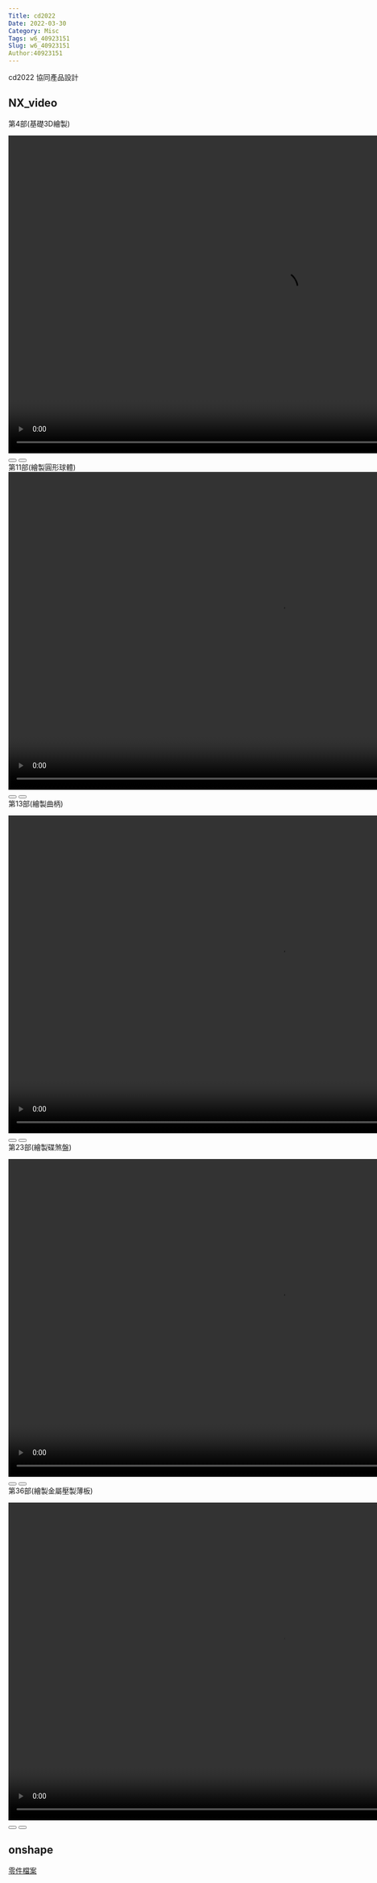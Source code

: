 ```yaml
---
Title: cd2022
Date: 2022-03-30
Category: Misc
Tags: w6_40923151
Slug: w6_40923151
Author:40923151
---
```

cd2022 協同產品設計

<!-- PELICAN_END_SUMMARY -->

NX_video
----
第4部(基礎3D繪製)
<!-- css and js for Wink -->
<link rel="stylesheet" type="text/css" href="./../cmsimde/static/winkPlayer.css">
<script type="text/javascript" src="./../cmsimde/static/winkPlayer.js"></script>
<!-- 導入 winkVideoData 變數值 -->
<script>
var winkVideoData = {
  dataVersion: 1,
  frameRate: 10,
  buttonFrameLength: 5,
  buttonFrameOffset: 2,
  frameStops: {
"2": [
      { type: "gotoframe", rect: { x: 820, y: 372, width: 60, height: 24 }, target: 3 },
    ],
    "31": [
      { type: "gotoframe", rect: { x: 764, y: 495, width: 60, height: 24 }, target: 2 },
      { type: "gotoframe", rect: { x: 848, y: 495, width: 60, height: 24 }, target: 32 },
    ],
    "93": [
      { type: "gotoframe", rect: { x: 861, y: 574, width: 60, height: 24 }, target: 31 },
      { type: "gotoframe", rect: { x: 945, y: 574, width: 60, height: 24 }, target: 94 },
    ],
    "105": [
      { type: "gotoframe", rect: { x: 801, y: 579, width: 60, height: 24 }, target: 93 },
      { type: "gotoframe", rect: { x: 885, y: 579, width: 60, height: 24 }, target: 106 },
    ],
    "120": [
      { type: "gotoframe", rect: { x: 862, y: 544, width: 60, height: 24 }, target: 105 },
      { type: "gotoframe", rect: { x: 946, y: 544, width: 60, height: 24 }, target: 121 },
    ],
    "141": [
      { type: "gotoframe", rect: { x: 894, y: 563, width: 60, height: 24 }, target: 120 },
      { type: "gotoframe", rect: { x: 978, y: 563, width: 60, height: 24 }, target: 142 },
    ],
    "163": [
      { type: "gotoframe", rect: { x: 727, y: 575, width: 60, height: 24 }, target: 141 },
      { type: "gotoframe", rect: { x: 811, y: 575, width: 60, height: 24 }, target: 164 },
    ],
    "176": [
      { type: "gotoframe", rect: { x: 791, y: 501, width: 60, height: 24 }, target: 163 },
      { type: "gotoframe", rect: { x: 875, y: 501, width: 60, height: 24 }, target: 177 },
    ],
    "193": [
      { type: "gotoframe", rect: { x: 939, y: 414, width: 60, height: 24 }, target: 176 },
    ],
  },
};
</script>
<!-- 將 mp4 檔案從 downloads 目錄取出播放 -->
<div class="winkVideoContainerClass"><video autoplay="autoplay" class="winkVideoClass" controls="controls" data-dirname="./../cmsimde/static" data-varname="winkVideoData" height="630" muted="true" width="1080">
<source src="./../downloads/NX_video/NX_video_4.mp4" type="video/mp4"></video>
<div class="winkVideoOverlayClass"></div>
<div class="winkVideoControlBarClass"><button class="winkVideoControlBarPlayButtonClass"></button> <button class="winkVideoControlBarPauseButtonClass"></button>
<div class="winkVideoControlBarProgressLeftClass"></div>
<div class="winkVideoControlBarProgressEmptyMiddleClass"></div>
<div class="winkVideoControlBarProgressRightClass"></div>
<div class="winkVideoControlBarProgressFilledMiddleClass"></div>
<div class="winkVideoControlBarProgressThumbClass"></div>
</div>
<div class="winkVideoPlayOverlayClass"></div>
</div>
第11部(繪製圓形球體)
<!-- css and js for Wink1 -->
<link rel="stylesheet" type="text/css" href="./../cmsimde/static/winkPlayer.css">
<script type="text/javascript" src="./../cmsimde/static/winkPlayer.js"></script>
<!-- 導入 winkVideoData 變數值 -->
<script>
var winkVideoData1 = {
  dataVersion: 1,
  frameRate: 10,
  buttonFrameLength: 5,
  buttonFrameOffset: 2,
  frameStops: {
 "2": [
      { type: "gotoframe", rect: { x: 711, y: 574, width: 60, height: 24 }, target: 3 },
    ],
    "36": [
      { type: "gotoframe", rect: { x: 857, y: 571, width: 60, height: 24 }, target: 37 },
      { type: "gotoframe", rect: { x: 753, y: 570, width: 60, height: 24 }, target: 2 },
    ],
    "100": [
      { type: "gotoframe", rect: { x: 850, y: 539, width: 60, height: 24 }, target: 101 },
      { type: "gotoframe", rect: { x: 766, y: 539, width: 60, height: 24 }, target: 36 },
    ],
    "153": [
      { type: "gotoframe", rect: { x: 766, y: 539, width: 60, height: 24 }, target: 100 },
      { type: "gotoframe", rect: { x: 850, y: 539, width: 60, height: 24 }, target: 154 },
    ],
    "169": [
      { type: "gotoframe", rect: { x: 891, y: 469, width: 60, height: 24 }, target: 153 },
      { type: "gotoframe", rect: { x: 975, y: 469, width: 60, height: 24 }, target: 170 },
    ],
    "236": [
      { type: "gotoframe", rect: { x: 302, y: 82, width: 60, height: 24 }, target: 169 },
      { type: "gotoframe", rect: { x: 386, y: 82, width: 60, height: 24 }, target: 237 },
    ],
    "303": [
      { type: "gotoframe", rect: { x: 843, y: 429, width: 60, height: 24 }, target: 236 },
      { type: "gotoframe", rect: { x: 927, y: 429, width: 60, height: 24 }, target: 304 },
    ],
    "315": [
      { type: "gotoframe", rect: { x: 820, y: 449, width: 60, height: 24 }, target: 303 },
      { type: "gotoframe", rect: { x: 904, y: 449, width: 60, height: 24 }, target: 316 },
    ],
    "324": [
      { type: "gotoframe", rect: { x: 806, y: 407, width: 60, height: 24 }, target: 315 },
      { type: "gotoframe", rect: { x: 890, y: 407, width: 60, height: 24 }, target: 325 },
    ],
    "335": [
      { type: "gotoframe", rect: { x: 857, y: 527, width: 60, height: 24 }, target: 324 },
    ],
  },
};
</script>
<!-- 將 mp4 檔案從 downloads 目錄取出播放 -->
<div class="winkVideoContainerClass"><video autoplay="autoplay" class="winkVideoClass" controls="controls" data-dirname="./../cmsimde/static" data-varname="winkVideoData1" height="630" muted="true" width="1080">
<source src="./../downloads/NX_video/NX_video_11.mp4" type="video/mp4"></video>
<div class="winkVideoOverlayClass"></div>
<div class="winkVideoControlBarClass"><button class="winkVideoControlBarPlayButtonClass"></button> <button class="winkVideoControlBarPauseButtonClass"></button>
<div class="winkVideoControlBarProgressLeftClass"></div>
<div class="winkVideoControlBarProgressEmptyMiddleClass"></div>
<div class="winkVideoControlBarProgressRightClass"></div>
<div class="winkVideoControlBarProgressFilledMiddleClass"></div>
<div class="winkVideoControlBarProgressThumbClass"></div>
</div>
<div class="winkVideoPlayOverlayClass"></div>
</div>
第13部(繪製曲柄)
<!-- css and js for Wink2 -->
<link rel="stylesheet" type="text/css" href="./../cmsimde/static/winkPlayer.css">
<script type="text/javascript" src="./../cmsimde/static/winkPlayer.js"></script>
<!-- 導入 winkVideoData 變數值 -->
<script>
var winkVideoData2 = {
  dataVersion: 1,
  frameRate: 10,
  buttonFrameLength: 5,
  buttonFrameOffset: 2,
  frameStops: {"2": [
      { type: "gotoframe", rect: { x: 920, y: 554, width: 60, height: 24 }, target: 3 },
    ],
    "24": [
      { type: "gotoframe", rect: { x: 925, y: 555, width: 60, height: 24 }, target: 25 },
      { type: "gotoframe", rect: { x: 845, y: 554, width: 60, height: 24 }, target: 2 },
    ],
    "32": [
      { type: "gotoframe", rect: { x: 925, y: 555, width: 60, height: 24 }, target: 33 },
      { type: "gotoframe", rect: { x: 845, y: 554, width: 60, height: 24 }, target: 24 },
    ],
    "92": [
      { type: "gotoframe", rect: { x: 332, y: 117, width: 60, height: 24 }, target: 93 },
      { type: "gotoframe", rect: { x: 252, y: 116, width: 60, height: 24 }, target: 32 },
    ],
    "156": [
      { type: "gotoframe", rect: { x: 938, y: 471, width: 60, height: 24 }, target: 157 },
      { type: "gotoframe", rect: { x: 858, y: 470, width: 60, height: 24 }, target: 92 },
    ],
    "172": [
      { type: "gotoframe", rect: { x: 878, y: 555, width: 60, height: 24 }, target: 173 },
      { type: "gotoframe", rect: { x: 798, y: 554, width: 60, height: 24 }, target: 156 },
    ],
    "179": [
      { type: "gotoframe", rect: { x: 925, y: 555, width: 60, height: 24 }, target: 180 },
      { type: "gotoframe", rect: { x: 845, y: 554, width: 60, height: 24 }, target: 172 },
    ],
    "190": [
      { type: "gotoframe", rect: { x: 925, y: 555, width: 60, height: 24 }, target: 191 },
      { type: "gotoframe", rect: { x: 845, y: 554, width: 60, height: 24 }, target: 179 },
    ],
    "198": [
      { type: "gotoframe", rect: { x: 879, y: 554, width: 60, height: 24 }, target: 199 },
      { type: "gotoframe", rect: { x: 799, y: 553, width: 60, height: 24 }, target: 190 },
    ],
    "207": [
      { type: "gotoframe", rect: { x: 925, y: 555, width: 60, height: 24 }, target: 208 },
      { type: "gotoframe", rect: { x: 845, y: 554, width: 60, height: 24 }, target: 198 },
    ],
    "215": [
      { type: "gotoframe", rect: { x: 925, y: 555, width: 60, height: 24 }, target: 216 },
      { type: "gotoframe", rect: { x: 845, y: 554, width: 60, height: 24 }, target: 207 },
    ],
    "277": [
      { type: "gotoframe", rect: { x: 212, y: 120, width: 60, height: 24 }, target: 215 },
      { type: "gotoframe", rect: { x: 292, y: 121, width: 60, height: 24 }, target: 278 },
    ],
    "346": [
      { type: "gotoframe", rect: { x: 845, y: 554, width: 60, height: 24 }, target: 277 },
      { type: "gotoframe", rect: { x: 925, y: 555, width: 60, height: 24 }, target: 347 },
    ],
    "368": [
      { type: "gotoframe", rect: { x: 845, y: 554, width: 60, height: 24 }, target: 346 },
      { type: "gotoframe", rect: { x: 925, y: 555, width: 60, height: 24 }, target: 369 },
    ],
    "393": [
      { type: "gotoframe", rect: { x: 845, y: 554, width: 60, height: 24 }, target: 368 },
      { type: "gotoframe", rect: { x: 925, y: 555, width: 60, height: 24 }, target: 394 },
    ],
    "413": [
      { type: "gotoframe", rect: { x: 653, y: 288, width: 60, height: 24 }, target: 393 },
      { type: "gotoframe", rect: { x: 733, y: 289, width: 60, height: 24 }, target: 414 },
    ],
    "423": [
      { type: "gotoframe", rect: { x: 763, y: 425, width: 60, height: 24 }, target: 413 },
      { type: "gotoframe", rect: { x: 843, y: 426, width: 60, height: 24 }, target: 424 },
    ],
    "432": [
      { type: "gotoframe", rect: { x: 765, y: 471, width: 60, height: 24 }, target: 423 },
      { type: "gotoframe", rect: { x: 845, y: 472, width: 60, height: 24 }, target: 433 },
    ],
    "441": [
      { type: "gotoframe", rect: { x: 845, y: 554, width: 60, height: 24 }, target: 432 },
      { type: "gotoframe", rect: { x: 925, y: 555, width: 60, height: 24 }, target: 442 },
    ],
    "505": [
      { type: "gotoframe", rect: { x: 263, y: 124, width: 60, height: 24 }, target: 441 },
      { type: "gotoframe", rect: { x: 343, y: 125, width: 60, height: 24 }, target: 506 },
    ],
    "559": [
      { type: "gotoframe", rect: { x: 693, y: 129, width: 60, height: 24 }, target: 505 },
      { type: "gotoframe", rect: { x: 773, y: 130, width: 60, height: 24 }, target: 560 },
    ],
    "609": [
      { type: "gotoframe", rect: { x: 308, y: 116, width: 60, height: 24 }, target: 559 },
      { type: "gotoframe", rect: { x: 388, y: 117, width: 60, height: 24 }, target: 610 },
    ],
    "662": [
      { type: "gotoframe", rect: { x: 588, y: 495, width: 60, height: 24 }, target: 609 },
      { type: "gotoframe", rect: { x: 668, y: 496, width: 60, height: 24 }, target: 663 },
    ],
    "679": [
      { type: "gotoframe", rect: { x: 832, y: 405, width: 60, height: 24 }, target: 662 },
      { type: "gotoframe", rect: { x: 912, y: 406, width: 60, height: 24 }, target: 680 },
    ],
    "696": [
      { type: "gotoframe", rect: { x: 769, y: 556, width: 60, height: 24 }, target: 679 },
    ],

  },
};
</script>
<!-- 將 mp4 檔案從 downloads 目錄取出播放 -->
<div class="winkVideoContainerClass"><video autoplay="autoplay" class="winkVideoClass" controls="controls" data-dirname="./../cmsimde/static" data-varname="winkVideoData2" height="630" muted="true" width="1080">
<source src="./../downloads/NX_video/NX_video_13.mp4" type="video/mp4"></video>
<div class="winkVideoOverlayClass"></div>
<div class="winkVideoControlBarClass"><button class="winkVideoControlBarPlayButtonClass"></button> <button class="winkVideoControlBarPauseButtonClass"></button>
<div class="winkVideoControlBarProgressLeftClass"></div>
<div class="winkVideoControlBarProgressEmptyMiddleClass"></div>
<div class="winkVideoControlBarProgressRightClass"></div>
<div class="winkVideoControlBarProgressFilledMiddleClass"></div>
<div class="winkVideoControlBarProgressThumbClass"></div>
</div>
<div class="winkVideoPlayOverlayClass"></div>
</div>
第23部(繪製碟煞盤)
<!-- css and js for Wink3 -->
<link rel="stylesheet" type="text/css" href="./../cmsimde/static/winkPlayer.css">
<script type="text/javascript" src="./../cmsimde/static/winkPlayer.js"></script>
<!-- 導入 winkVideoData 變數值 -->
<script>
var winkVideoData3 = {
  dataVersion: 1,
  frameRate: 10,
  buttonFrameLength: 5,
  buttonFrameOffset: 2,
  frameStops: {"2": [
      { type: "gotoframe", rect: { x: 871, y: 545, width: 60, height: 24 }, target: 3 },
    ],
    "11": [
      { type: "gotoframe", rect: { x: 917, y: 546, width: 60, height: 24 }, target: 12 },
      { type: "gotoframe", rect: { x: 827, y: 546, width: 60, height: 24 }, target: 2 },
    ],
    "39": [
      { type: "gotoframe", rect: { x: 827, y: 546, width: 60, height: 24 }, target: 11 },
      { type: "gotoframe", rect: { x: 917, y: 546, width: 60, height: 24 }, target: 40 },
    ],
    "111": [
      { type: "gotoframe", rect: { x: 253, y: 174, width: 60, height: 24 }, target: 39 },
      { type: "gotoframe", rect: { x: 343, y: 174, width: 60, height: 24 }, target: 112 },
    ],
    "116": [
      { type: "gotoframe", rect: { x: 179, y: 180, width: 60, height: 24 }, target: 111 },
      { type: "gotoframe", rect: { x: 269, y: 180, width: 60, height: 24 }, target: 117 },
    ],
    "180": [
      { type: "gotoframe", rect: { x: 827, y: 546, width: 60, height: 24 }, target: 116 },
      { type: "gotoframe", rect: { x: 917, y: 546, width: 60, height: 24 }, target: 181 },
    ],
    "189": [
      { type: "gotoframe", rect: { x: 777, y: 581, width: 60, height: 24 }, target: 180 },
      { type: "gotoframe", rect: { x: 867, y: 581, width: 60, height: 24 }, target: 190 },
    ],
    "232": [
      { type: "gotoframe", rect: { x: 405, y: 116, width: 60, height: 24 }, target: 189 },
      { type: "gotoframe", rect: { x: 495, y: 116, width: 60, height: 24 }, target: 233 },
    ],
    "283": [
      { type: "gotoframe", rect: { x: 853, y: 577, width: 60, height: 24 }, target: 232 },
      { type: "gotoframe", rect: { x: 943, y: 577, width: 60, height: 24 }, target: 284 },
    ],
    "295": [
      { type: "gotoframe", rect: { x: 773, y: 578, width: 60, height: 24 }, target: 283 },
      { type: "gotoframe", rect: { x: 863, y: 578, width: 60, height: 24 }, target: 296 },
    ],
    "328": [
      { type: "gotoframe", rect: { x: 596, y: 576, width: 60, height: 24 }, target: 295 },
      { type: "gotoframe", rect: { x: 686, y: 576, width: 60, height: 24 }, target: 329 },
    ],
    "361": [
      { type: "gotoframe", rect: { x: 819, y: 548, width: 60, height: 24 }, target: 328 },
      { type: "gotoframe", rect: { x: 909, y: 548, width: 60, height: 24 }, target: 362 },
    ],
    "369": [
      { type: "gotoframe", rect: { x: 780, y: 574, width: 60, height: 24 }, target: 361 },
    ],

  },
};
</script>
<!-- 將 mp4 檔案從 downloads 目錄取出播放 -->
<div class="winkVideoContainerClass"><video autoplay="autoplay" class="winkVideoClass" controls="controls" data-dirname="./../cmsimde/static" data-varname="winkVideoData3" height="630" muted="true" width="1080">
<source src="./../downloads/NX_video/NX_video_23.mp4" type="video/mp4"></video>
<div class="winkVideoOverlayClass"></div>
<div class="winkVideoControlBarClass"><button class="winkVideoControlBarPlayButtonClass"></button> <button class="winkVideoControlBarPauseButtonClass"></button>
<div class="winkVideoControlBarProgressLeftClass"></div>
<div class="winkVideoControlBarProgressEmptyMiddleClass"></div>
<div class="winkVideoControlBarProgressRightClass"></div>
<div class="winkVideoControlBarProgressFilledMiddleClass"></div>
<div class="winkVideoControlBarProgressThumbClass"></div>
</div>
<div class="winkVideoPlayOverlayClass"></div>
</div>
第36部(繪製金屬壓製薄板)
<!-- css and js for Wink4 -->
<link rel="stylesheet" type="text/css" href="./../cmsimde/static/winkPlayer.css">
<script type="text/javascript" src="./../cmsimde/static/winkPlayer.js"></script>
<!-- 導入 winkVideoData 變數值 -->
<script>
var winkVideoData4 = {
  dataVersion: 1,
  frameRate: 10,
  buttonFrameLength: 5,
  buttonFrameOffset: 2,
  frameStops: {"2": [
      { type: "gotoframe", rect: { x: 825, y: 435, width: 60, height: 24 }, target: 3 },
    ],
    "22": [
      { type: "gotoframe", rect: { x: 315, y: 487, width: 60, height: 24 }, target: 23 },
      { type: "gotoframe", rect: { x: 218, y: 487, width: 60, height: 24 }, target: 2 },
    ],
    "54": [
      { type: "gotoframe", rect: { x: 380, y: 426, width: 60, height: 24 }, target: 55 },
      { type: "gotoframe", rect: { x: 283, y: 426, width: 60, height: 24 }, target: 22 },
    ],
    "106": [
      { type: "gotoframe", rect: { x: 605, y: 484, width: 60, height: 24 }, target: 107 },
      { type: "gotoframe", rect: { x: 508, y: 484, width: 60, height: 24 }, target: 54 },
    ],
    "154": [
      { type: "gotoframe", rect: { x: 445, y: 223, width: 60, height: 24 }, target: 155 },
      { type: "gotoframe", rect: { x: 348, y: 223, width: 60, height: 24 }, target: 106 },
    ],
    "221": [
      { type: "gotoframe", rect: { x: 862, y: 361, width: 60, height: 24 }, target: 222 },
      { type: "gotoframe", rect: { x: 765, y: 361, width: 60, height: 24 }, target: 154 },
    ],
    "262": [
      { type: "gotoframe", rect: { x: 950, y: 478, width: 60, height: 24 }, target: 263 },
      { type: "gotoframe", rect: { x: 853, y: 478, width: 60, height: 24 }, target: 221 },
    ],
    "301": [
      { type: "gotoframe", rect: { x: 889, y: 567, width: 60, height: 24 }, target: 302 },
      { type: "gotoframe", rect: { x: 792, y: 567, width: 60, height: 24 }, target: 262 },
    ],
    "315": [
      { type: "gotoframe", rect: { x: 686, y: 566, width: 60, height: 24 }, target: 316 },
      { type: "gotoframe", rect: { x: 589, y: 566, width: 60, height: 24 }, target: 301 },
    ],
    "341": [
      { type: "gotoframe", rect: { x: 173, y: 198, width: 60, height: 24 }, target: 342 },
      { type: "gotoframe", rect: { x: 76, y: 198, width: 60, height: 24 }, target: 315 },
    ],
    "378": [
      { type: "gotoframe", rect: { x: 340, y: 550, width: 60, height: 24 }, target: 379 },
      { type: "gotoframe", rect: { x: 243, y: 550, width: 60, height: 24 }, target: 341 },
    ],
    "401": [
      { type: "gotoframe", rect: { x: 384, y: 489, width: 60, height: 24 }, target: 402 },
      { type: "gotoframe", rect: { x: 287, y: 489, width: 60, height: 24 }, target: 378 },
    ],
    "421": [
      { type: "gotoframe", rect: { x: 359, y: 536, width: 60, height: 24 }, target: 422 },
      { type: "gotoframe", rect: { x: 262, y: 536, width: 60, height: 24 }, target: 401 },
    ],
    "458": [
      { type: "gotoframe", rect: { x: 151, y: 181, width: 60, height: 24 }, target: 459 },
      { type: "gotoframe", rect: { x: 54, y: 181, width: 60, height: 24 }, target: 421 },
    ],
    "497": [
      { type: "gotoframe", rect: { x: 947, y: 381, width: 60, height: 24 }, target: 498 },
      { type: "gotoframe", rect: { x: 850, y: 381, width: 60, height: 24 }, target: 458 },
    ],
    "519": [
      { type: "gotoframe", rect: { x: 868, y: 520, width: 60, height: 24 }, target: 520 },
      { type: "gotoframe", rect: { x: 771, y: 520, width: 60, height: 24 }, target: 497 },
    ],
    "537": [
      { type: "gotoframe", rect: { x: 904, y: 518, width: 60, height: 24 }, target: 538 },
      { type: "gotoframe", rect: { x: 807, y: 518, width: 60, height: 24 }, target: 519 },
    ],
    "578": [
      { type: "gotoframe", rect: { x: 386, y: 569, width: 60, height: 24 }, target: 579 },
      { type: "gotoframe", rect: { x: 289, y: 569, width: 60, height: 24 }, target: 537 },
    ],
    "617": [
      { type: "gotoframe", rect: { x: 689, y: 267, width: 60, height: 24 }, target: 618 },
      { type: "gotoframe", rect: { x: 592, y: 267, width: 60, height: 24 }, target: 578 },
    ],
    "641": [
      { type: "gotoframe", rect: { x: 302, y: 569, width: 60, height: 24 }, target: 642 },
      { type: "gotoframe", rect: { x: 205, y: 569, width: 60, height: 24 }, target: 617 },
    ],
    "707": [
      { type: "gotoframe", rect: { x: 517, y: 222, width: 60, height: 24 }, target: 708 },
      { type: "gotoframe", rect: { x: 420, y: 222, width: 60, height: 24 }, target: 641 },
    ],
    "745": [
      { type: "gotoframe", rect: { x: 543, y: 565, width: 60, height: 24 }, target: 746 },
      { type: "gotoframe", rect: { x: 446, y: 565, width: 60, height: 24 }, target: 707 },
    ],
    "824": [
      { type: "gotoframe", rect: { x: 257, y: 515, width: 60, height: 24 }, target: 825 },
      { type: "gotoframe", rect: { x: 160, y: 515, width: 60, height: 24 }, target: 745 },
    ],
    "849": [
      { type: "gotoframe", rect: { x: 324, y: 483, width: 60, height: 24 }, target: 850 },
      { type: "gotoframe", rect: { x: 231, y: 484, width: 60, height: 24 }, target: 824 },
    ],
    "862": [
      { type: "gotoframe", rect: { x: 855, y: 548, width: 60, height: 24 }, target: 863 },
      { type: "gotoframe", rect: { x: 758, y: 548, width: 60, height: 24 }, target: 849 },
    ],
    "883": [
      { type: "gotoframe", rect: { x: 941, y: 443, width: 60, height: 24 }, target: 862 },
    ],

  },
};
</script>
<!-- 將 mp4 檔案從 downloads 目錄取出播放 -->
<div class="winkVideoContainerClass"><video autoplay="autoplay" class="winkVideoClass" controls="controls" data-dirname="./../cmsimde/static" data-varname="winkVideoData4" height="630" muted="true" width="1080">
<source src="./../downloads/NX_video/NX_video_36.mp4" type="video/mp4"></video>
<div class="winkVideoOverlayClass"></div>
<div class="winkVideoControlBarClass"><button class="winkVideoControlBarPlayButtonClass"></button> <button class="winkVideoControlBarPauseButtonClass"></button>
<div class="winkVideoControlBarProgressLeftClass"></div>
<div class="winkVideoControlBarProgressEmptyMiddleClass"></div>
<div class="winkVideoControlBarProgressRightClass"></div>
<div class="winkVideoControlBarProgressFilledMiddleClass"></div>
<div class="winkVideoControlBarProgressThumbClass"></div>
</div>
<div class="winkVideoPlayOverlayClass"></div>
</div>

onshape
----
[零件檔案]

[零件檔案]:https://cad.onshape.com/documents/3eed82e1639b90c3b9bad9b4/w/6e79d0081fe0d6279fc86e19/e/8ba8ccf78deefb0f1b684c5b?renderMode=0&uiState=624ef9f99103b76b18ead5d1
